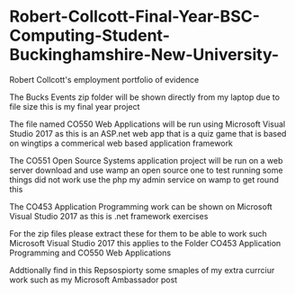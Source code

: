 # Robert-Collcott-Final-Year-BSC-Computing-Student-Buckinghamshire-New-University-
Robert Collcott's employment portfolio of evidence

The Bucks Events zip folder will be shown directly from my laptop due to file size this is my final year project  

The file named CO550 Web Applications will be run using Microsoft Visual Studio 2017 as this is an ASP.net web app that is a quiz game that is based on wingtips a commerical web based application framework


The CO551 Open Source Systems application project will be run on a web server download and use wamp an open source one to test running some things did not work use the php my admin service on wamp to get round this

The CO453 Application Programming work can be shown on Microsoft Visual Studio 2017 as this is .net framework exercises 

For the zip files please extract these for them to be able to work such Microsoft Visual Studio 2017 this applies to the Folder CO453 Application Programming and CO550 Web Applications 

Addtionally find in this Repsospiorty some smaples of my extra currciur work such as my Microsoft Ambassador post 
